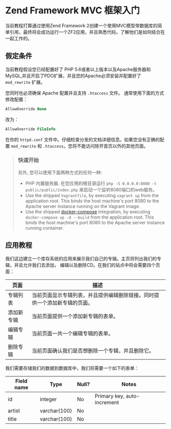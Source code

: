 # Zend Framework MVC 框架入门

当前教程打算通过使用Zend Framework 2创建一个使用MVC模型带数据库的简单引用，最终将会成功运行一个ZF2应用，并且熟悉代码，了解他们是如何结合在一起工作的。

## 假定条件

当前教程假设您已经配置好了 PHP 5.6或者以上版本以及Apache服务器和MySQL,并且开启了PDO扩展，并且您的Apache必须安装并配置好了 `mod_rewrite` 扩展。

您同时也必须确保 Apache 配置并且支持 `.htaccess` 文件。
通常使用下面的方式修改配置：

```apache
AllowOverride None
```

改为：

```apache
AllowOverride FileInfo
```

在你的 `httpd.conf` 文件中。仔细检查分发的文档详细信息。如果您没有正确的配置 `mod_rewrite` 
和 `.htaccess`。您将不能访问除开首页以外的其他页面。

> ### 快速开始
>
> 另外, 您可以使用下面两种方式的任何一种:
>
> - PHP 内置服务器. 在您应用的根目录运行 `php -S 0.0.0.0:8080 -t public/public/index.php` 
> 来启动一个监听8080端口的web服务。
> - Use the shipped `Vagrantfile`, by executing `vagrant up` from the
>   application root. This binds the host machine's port 8080 to the Apache
>   server instance running on the Vagrant image.
> - Use the shipped [docker-compose](https://docs.docker.com/compose/)
>   integration, by executing `docker-compose up -d --build` from the
>   application root. This binds the host machine's port 8080 to the Apache
>   server instance running container.

## 应用教程

我们这边建立一个库存系统的应用来展示我们自己的专辑。主页将列出我们的专辑，并且允许我们去添加，
编辑以及删除CD。在我们的站点中将会需要四个页面：

页面            | 描述
-------------  | -----------
专辑列表        | 当前页面显示专辑列表，并且提供编辑删除链接。同时提供一个添加新专辑的页面。
添加新专辑      | 当前页面提供一个添加新专辑的表单。
编辑专辑        | 当前页面一共一个编辑专辑的表单。
删除专辑        | 当前页面确认我们是否想删除一个专辑，并且删除它。

我们需要存储我们的数据到数据库中，我们将需要一个如下的表单：

Field name | Type         | Null? | Notes
---------- | ------------ | ----- | -----
id         | integer      | No    | Primary key, auto-increment
artist     | varchar(100) | No    |
title      | varchar(100) | No    |
